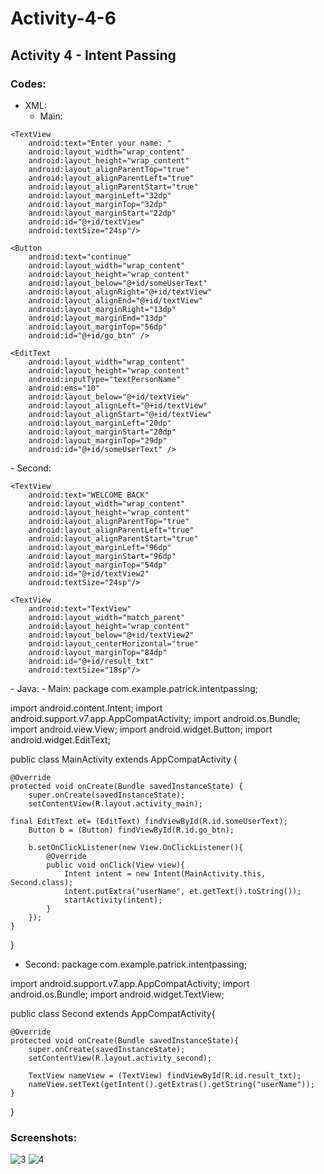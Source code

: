 # Activity-4-6
## Activity 4 - Intent Passing
### Codes:
- XML:
  - Main:
  <?xml version="1.0" encoding="utf-8"?>
<LinearLayout xmlns:android="http://schemas.android.com/apk/res/android"
    android:orientation="vertical" android:layout_width="match_parent"
    android:layout_height="match_parent">

    <TextView
        android:text="Enter your name: "
        android:layout_width="wrap_content"
        android:layout_height="wrap_content"
        android:layout_alignParentTop="true"
        android:layout_alignParentLeft="true"
        android:layout_alignParentStart="true"
        android:layout_marginLeft="32dp"
        android:layout_marginTop="32dp"
        android:layout_marginStart="22dp"
        android:id="@+id/textView"
        android:textSize="24sp"/>

    <Button
        android:text="continue"
        android:layout_width="wrap_content"
        android:layout_height="wrap_content"
        android:layout_below="@+id/someUserText"
        android:layout_alignRight="@+id/textView"
        android:layout_alignEnd="@+id/textView"
        android:layout_marginRight="13dp"
        android:layout_marginEnd="13dp"
        android:layout_marginTop="56dp"
        android:id="@+id/go_btn" />

    <EditText
        android:layout_width="wrap_content"
        android:layout_height="wrap_content"
        android:inputType="textPersonName"
        android:ems="10"
        android:layout_below="@+id/textView"
        android:layout_alignLeft="@+id/textView"
        android:layout_alignStart="@+id/textView"
        android:layout_marginLeft="20dp"
        android:layout_marginStart="20dp"
        android:layout_marginTop="29dp"
        android:id="@+id/someUserText" />
</LinearLayout>
  - Second:
  
  <?xml version="1.0" encoding="utf-8"?>
<LinearLayout xmlns:android="http://schemas.android.com/apk/res/android"
    android:orientation="vertical" android:layout_width="match_parent"
    android:layout_height="match_parent">

    <TextView
        android:text="WELCOME BACK"
        android:layout_width="wrap_content"
        android:layout_height="wrap_content"
        android:layout_alignParentTop="true"
        android:layout_alignParentLeft="true"
        android:layout_alignParentStart="true"
        android:layout_marginLeft="96dp"
        android:layout_marginStart="96dp"
        android:layout_marginTop="54dp"
        android:id="@+id/textView2"
        android:textSize="24sp"/>

    <TextView
        android:text="TextView"
        android:layout_width="match_parent"
        android:layout_height="wrap_content"
        android:layout_below="@+id/textView2"
        android:layout_centerHorizontal="true"
        android:layout_marginTop="84dp"
        android:id="@+id/result_txt"
        android:textSize="18sp"/>
</LinearLayout>
- Java:
  - Main:
  package com.example.patrick.intentpassing;

import android.content.Intent;
import android.support.v7.app.AppCompatActivity;
import android.os.Bundle;
import android.view.View;
import android.widget.Button;
import android.widget.EditText;

public class MainActivity extends AppCompatActivity {

    @Override
    protected void onCreate(Bundle savedInstanceState) {
        super.onCreate(savedInstanceState);
        setContentView(R.layout.activity_main);

    final EditText et= (EditText) findViewById(R.id.someUserText);
        Button b = (Button) findViewById(R.id.go_btn);

        b.setOnClickListener(new View.OnClickListener(){
            @Override
            public void onClick(View view){
                Intent intent = new Intent(MainActivity.this, Second.class);
                intent.putExtra("userName", et.getText().toString());
                startActivity(intent);
            }
        });
    }


}

  - Second:
  package com.example.patrick.intentpassing;

import android.support.v7.app.AppCompatActivity;
import android.os.Bundle;
import android.widget.TextView;

public class Second extends AppCompatActivity{

    @Override
    protected void onCreate(Bundle savedInstanceState){
        super.onCreate(savedInstanceState);
        setContentView(R.layout.activity_second);

        TextView nameView = (TextView) findViewById(R.id.result_txt);
        nameView.setText(getIntent().getExtras().getString("userName"));
    }

}
### Screenshots:
![3](https://cloud.githubusercontent.com/assets/16644615/20474000/27f6caac-afff-11e6-876f-69e59e66cadf.PNG)
![4](https://cloud.githubusercontent.com/assets/16644615/20474001/2801a15c-afff-11e6-8934-6871c8b644a4.PNG)
